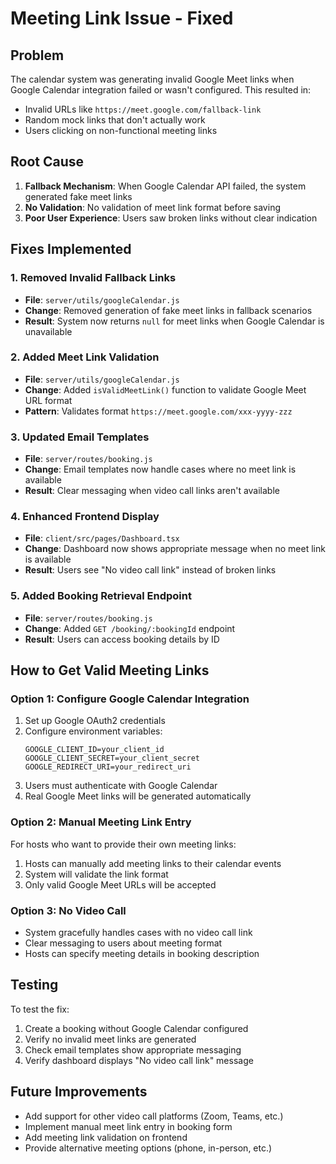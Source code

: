 # Meeting Link Issue - Fixed

## Problem
The calendar system was generating invalid Google Meet links when Google Calendar integration failed or wasn't configured. This resulted in:
- Invalid URLs like `https://meet.google.com/fallback-link`
- Random mock links that don't actually work
- Users clicking on non-functional meeting links

## Root Cause
1. **Fallback Mechanism**: When Google Calendar API failed, the system generated fake meet links
2. **No Validation**: No validation of meet link format before saving
3. **Poor User Experience**: Users saw broken links without clear indication

## Fixes Implemented

### 1. Removed Invalid Fallback Links
- **File**: `server/utils/googleCalendar.js`
- **Change**: Removed generation of fake meet links in fallback scenarios
- **Result**: System now returns `null` for meet links when Google Calendar is unavailable

### 2. Added Meet Link Validation
- **File**: `server/utils/googleCalendar.js`
- **Change**: Added `isValidMeetLink()` function to validate Google Meet URL format
- **Pattern**: Validates format `https://meet.google.com/xxx-yyyy-zzz`

### 3. Updated Email Templates
- **File**: `server/routes/booking.js`
- **Change**: Email templates now handle cases where no meet link is available
- **Result**: Clear messaging when video call links aren't available

### 4. Enhanced Frontend Display
- **File**: `client/src/pages/Dashboard.tsx`
- **Change**: Dashboard now shows appropriate message when no meet link is available
- **Result**: Users see "No video call link" instead of broken links

### 5. Added Booking Retrieval Endpoint
- **File**: `server/routes/booking.js`
- **Change**: Added `GET /booking/:bookingId` endpoint
- **Result**: Users can access booking details by ID

## How to Get Valid Meeting Links

### Option 1: Configure Google Calendar Integration
1. Set up Google OAuth2 credentials
2. Configure environment variables:
   ```
   GOOGLE_CLIENT_ID=your_client_id
   GOOGLE_CLIENT_SECRET=your_client_secret
   GOOGLE_REDIRECT_URI=your_redirect_uri
   ```
3. Users must authenticate with Google Calendar
4. Real Google Meet links will be generated automatically

### Option 2: Manual Meeting Link Entry
For hosts who want to provide their own meeting links:
1. Hosts can manually add meeting links to their calendar events
2. System will validate the link format
3. Only valid Google Meet URLs will be accepted

### Option 3: No Video Call
- System gracefully handles cases with no video call link
- Clear messaging to users about meeting format
- Hosts can specify meeting details in booking description

## Testing
To test the fix:
1. Create a booking without Google Calendar configured
2. Verify no invalid meet links are generated
3. Check email templates show appropriate messaging
4. Verify dashboard displays "No video call link" message

## Future Improvements
- Add support for other video call platforms (Zoom, Teams, etc.)
- Implement manual meet link entry in booking form
- Add meeting link validation on frontend
- Provide alternative meeting options (phone, in-person, etc.)


